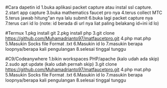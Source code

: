 #Cara dapetin id
1.buka aplikasi packet capture atau instal ssl capture.
2.start app capture
3.buka mathematics faucet pro nya
4.terus collect MTC
5.terus jawab hitung"an nya lalu submit
6.buka lagi packet capture nya
7.terus cari id lo 
(note: id berada di url nya liat paling belakang id=ini id lo)


#Termux
1.pkg install git
2.pkg install php
3.git clone https://github.com/Muhamadrianto97/matfaucetpro.git
4.php mat.php
5.Masukin Socks file Format .txt
6.Masukin id lo
7.masukin berapa loopnya/berapa kali pengulangan
8.selesai tinggal tunggu

#C9/Codeanywhere
1.bikin workspaces PHP/apache (kalo udah ada skip)
2.sudo apt update (kalo udah pernah skip)
3.git clone https://github.com/Muhamadrianto97/matfaucetpro.git
4.php mat.php
5.Masukin Socks file Format .txt
6.Masukin id lo
7.masukin berapa loopnya/berapa kali pengulangan
8.selesai tinggal tunggu
